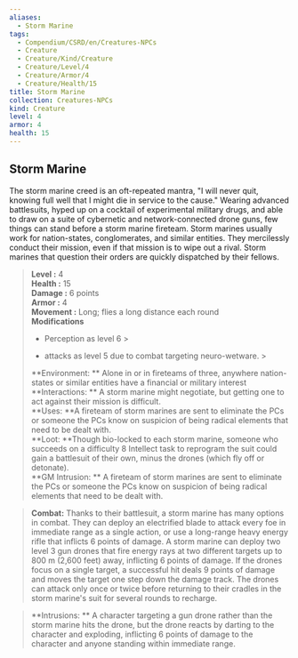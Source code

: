 ```yaml
---
aliases:
  - Storm Marine
tags:
  - Compendium/CSRD/en/Creatures-NPCs
  - Creature
  - Creature/Kind/Creature
  - Creature/Level/4
  - Creature/Armor/4
  - Creature/Health/15
title: Storm Marine
collection: Creatures-NPCs
kind: Creature
level: 4
armor: 4
health: 15
---
```

## Storm Marine  
The storm marine creed is an oft-repeated mantra, "I will never quit, knowing full well that I might die in service to the cause." Wearing advanced battlesuits, hyped up on a cocktail of experimental military drugs, and able to draw on a suite of cybernetic and network-connected drone guns, few things can stand before a storm marine fireteam. Storm marines usually work for nation-states, conglomerates, and similar entities. They mercilessly conduct their mission, even if that mission is to wipe out a rival. Storm marines that question their orders are quickly dispatched by their fellows.  

  
> **Level :** 4  
> **Health :** 15  
> **Damage :** 6 points  
> **Armor :** 4  
> **Movement :** Long; flies a long distance each round  
> **Modifications**  
>- Perception as level 6 >
>  
>- attacks as level 5 due to combat targeting neuro-wetware. >
>  
> **Environment: ** Alone in or in fireteams of three, anywhere nation-states or similar entities have a financial or military interest  
> **Interactions: ** A storm marine might negotiate, but getting one to act against their mission is difficult.  
> **Uses: **A fireteam of storm marines are sent to eliminate the PCs or someone the PCs know on suspicion of being radical elements that need to be dealt with.  
> **Loot: **Though bio-locked to each storm marine, someone who succeeds on a difficulty 8 Intellect task to reprogram the suit could gain a battlesuit of their own, minus the drones (which fly off or detonate).  
> **GM Intrusion: ** A fireteam of storm marines are sent to eliminate the PCs or someone the PCs know on suspicion of being radical elements that need to be dealt with.  

> **Combat:** 
> Thanks to their battlesuit, a storm marine has many options in combat. They can deploy an electrified blade to attack every foe in immediate range as a single action, or use a long-range heavy energy rifle that inflicts 6 points of damage. 
A storm marine can deploy two level 3 gun drones that fire energy rays at two different targets up to 800 m (2,600 feet) away, inflicting 6 points of damage. If the drones focus on a single target, a successful hit deals 9 points of damage and moves the target one step down the damage track. The drones can attack only once or twice before returning to their cradles in the storm marine's suit for several rounds to recharge.  
  

> **Intrusions: ** 
> A character targeting a gun drone rather than the storm marine hits the drone, but the drone reacts by darting to the character and exploding, inflicting 6 points of damage to the character and anyone standing within immediate range.  
